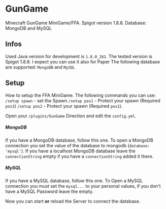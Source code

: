 # GunGame
Minecraft GunGame MiniGame/FFA. Spigot version 1.8.8. Database: MongoDB and MySQL

## Infos
Used Java version for development is `1.8.0_261`.
The tested version is Spigot 1.8.8.
I expect you can use it also for Paper
The following database are supported: `MongoDB` and `MySQL`

## Setup
How to setup the FFA MiniGame. 
The following commands you can use: 
`/setup spawn` - set the Spawn
`/setup pos1` - Protect your spawn (Required `pos2`)
`/setup pos2` - Protect your spawn (Required `pos1`).

Open your `/plugins/GunGame` Direction and edit the `config.yml`.

##### MongoDB

If you have a MongoDB database, follow this one.
To open a MongoDB connection you set the value of the database to 
mongodb (`database: 'mysql'`). If you have a localhost MongoDB database 
leave the `connectionString` empty if you have a `connectionString` added
it there.

##### MySQL

If you have a MySQL database, follow this one.
To Open a MySQL connection you must set the `mysql...` to your personal values,
if you don't have a MySQL Password leave the empty.


Now you can start **or** reload the Server to connect the database.